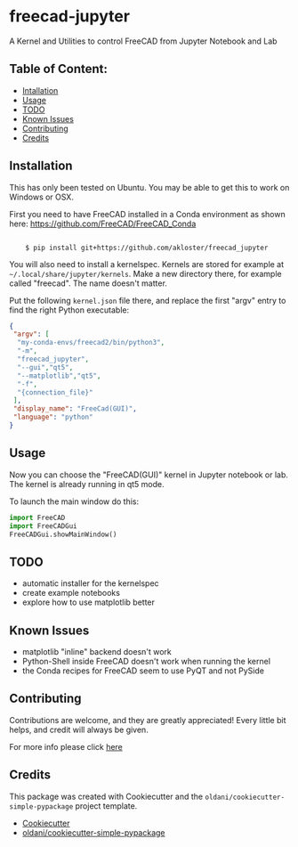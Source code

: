# freecad-jupyter

A Kernel and Utilities to control FreeCAD from Jupyter Notebook and Lab

## Table of Content:

- [Intallation](#installation)
- [Usage](#usage)
- [TODO](#todo)
- [Known Issues](#known-issues)
- [Contributing](#contributing)
- [Credits](#credits)

## Installation

This has only been tested on Ubuntu. You may be able to get this to work on Windows or OSX.

First you need to have FreeCAD installed in a Conda environment as shown here: https://github.com/FreeCAD/FreeCAD_Conda

```batch

    $ pip install git+https://github.com/akloster/freecad_jupyter
```

You will also need to install a kernelspec. Kernels are stored for example at `~/.local/share/jupyter/kernels`. Make a new directory there, for example called "freecad". The name doesn't matter.

Put the following `kernel.json` file there, and replace the first "argv" entry to find the right Python executable:

```json
{
 "argv": [
  "my-conda-envs/freecad2/bin/python3",
  "-m",
  "freecad_jupyter",
  "--gui","qt5",
  "--matplotlib","qt5",
  "-f",
  "{connection_file}"
 ],
 "display_name": "FreeCad(GUI)",
 "language": "python"
}
```
## Usage

Now you can choose the "FreeCAD(GUI)" kernel in Jupyter notebook or lab. The kernel is already running in qt5 mode.

To launch the main window do this:

```python
import FreeCAD
import FreeCADGui
FreeCADGui.showMainWindow()
```

## TODO

- automatic installer for the kernelspec
- create example notebooks
- explore how to use matplotlib better

## Known Issues

- matplotlib "inline" backend doesn't work
- Python-Shell inside FreeCAD doesn't work when running the kernel
- the Conda recipes for FreeCAD seem to use PyQT and not PySide


## Contributing

Contributions are welcome, and they are greatly appreciated! Every
little bit helps, and credit will always be given.

For more info please click [here](./CONTRIBUTING.md)


## Credits

This package was created with Cookiecutter and the `oldani/cookiecutter-simple-pypackage` project template.

- [Cookiecutter](https://github.com/audreyr/cookiecutter)
- [oldani/cookiecutter-simple-pypackage](https://github.com/oldani/cookiecutter-simple-pypackage)
